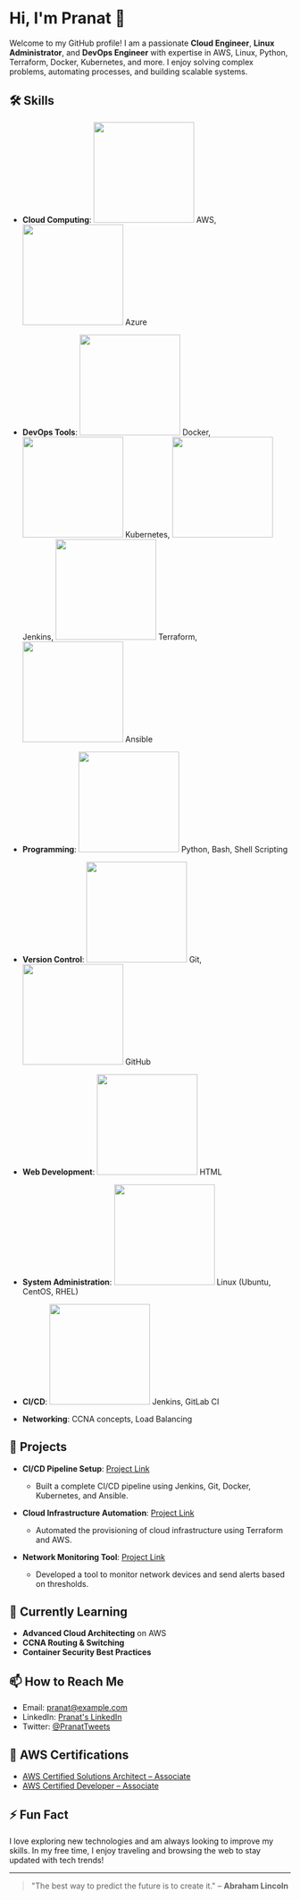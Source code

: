 # Hi, I'm Pranat 👋

Welcome to my GitHub profile! I am a passionate **Cloud Engineer**, **Linux Administrator**, and **DevOps Engineer** with expertise in AWS, Linux, Python, Terraform, Docker, Kubernetes, and more. I enjoy solving complex problems, automating processes, and building scalable systems.

## 🛠️ Skills

- **Cloud Computing**: 
  <img src="https://upload.wikimedia.org/wikipedia/commons/6/64/Amazon_Web_Services_Logo.svg" width="180" height="180" /> AWS, <img src="https://upload.wikimedia.org/wikipedia/commons/0/0d/Microsoft_Azure_Logo_2014.png" width="180" height="180" /> Azure
  
- **DevOps Tools**: 
  <img src="https://upload.wikimedia.org/wikipedia/commons/4/47/Docker_logo.png" width="180" height="180" /> Docker, <img src="https://upload.wikimedia.org/wikipedia/commons/3/39/Kubernetes_logo_without_workmark.svg" width="180" height="180" /> Kubernetes, <img src="https://upload.wikimedia.org/wikipedia/commons/f/f7/Jenkins_logo.svg" width="180" height="180" /> Jenkins, <img src="https://upload.wikimedia.org/wikipedia/commons/7/7e/Terraform_Logo.png" width="180" height="180" /> Terraform, <img src="https://upload.wikimedia.org/wikipedia/commons/7/76/Ansible_Logo.png" width="180" height="180" /> Ansible

- **Programming**: 
  <img src="https://upload.wikimedia.org/wikipedia/commons/c/c3/Python-logo-notext.svg" width="180" height="180" /> Python, Bash, Shell Scripting
  
- **Version Control**: 
  <img src="https://upload.wikimedia.org/wikipedia/commons/a/a7/Git-Logo.svg" width="180" height="180" /> Git, <img src="https://upload.wikimedia.org/wikipedia/commons/9/91/Octicons-mark-github.svg" width="180" height="180" /> GitHub

- **Web Development**: 
  <img src="https://upload.wikimedia.org/wikipedia/commons/3/37/HTML5_logo.svg" width="180" height="180" /> HTML

- **System Administration**: 
  <img src="https://upload.wikimedia.org/wikipedia/commons/3/35/Tux.svg" width="180" height="180" /> Linux (Ubuntu, CentOS, RHEL)

- **CI/CD**: 
  <img src="https://upload.wikimedia.org/wikipedia/commons/f/f7/Jenkins_logo.svg" width="180" height="180" /> Jenkins, GitLab CI
  
- **Networking**: 
  CCNA concepts, Load Balancing

## 🚀 Projects

- **CI/CD Pipeline Setup**: [Project Link](#)
  - Built a complete CI/CD pipeline using Jenkins, Git, Docker, Kubernetes, and Ansible.
  
- **Cloud Infrastructure Automation**: [Project Link](#)
  - Automated the provisioning of cloud infrastructure using Terraform and AWS.

- **Network Monitoring Tool**: [Project Link](#)
  - Developed a tool to monitor network devices and send alerts based on thresholds.

## 🌱 Currently Learning

- **Advanced Cloud Architecting** on AWS
- **CCNA Routing & Switching**
- **Container Security Best Practices**

## 📫 How to Reach Me

- Email: pranat@example.com
- LinkedIn: [Pranat's LinkedIn](https://www.linkedin.com/in/pranat)
- Twitter: [@PranatTweets](https://twitter.com/PranatTweets)

## 🌟 AWS Certifications

- [AWS Certified Solutions Architect – Associate](https://www.credly.com/badges/31b63962-138d-4be1-a0c9-9e71a171faf3/public_url)
- [AWS Certified Developer – Associate](https://www.credly.com/badges/56d7cbab-da18-4a39-a854-4748a8fdf69f/public_url)

## ⚡ Fun Fact

I love exploring new technologies and am always looking to improve my skills. In my free time, I enjoy traveling and browsing the web to stay updated with tech trends!

---

> "The best way to predict the future is to create it." – **Abraham Lincoln**
